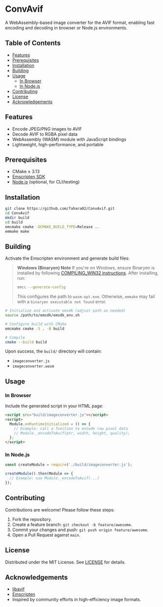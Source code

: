 # ConvAvif

A WebAssembly-based image converter for the AVIF format, enabling fast encoding and decoding in browser or Node.js environments.

## Table of Contents

- [Features](#features)
- [Prerequisites](#prerequisites)
- [Installation](#installation)
- [Building](#building)
- [Usage](#usage)
  - [In Browser](#in-browser)
  - [In Node.js](#in-nodejs)
- [Contributing](#contributing)
- [License](#license)
- [Acknowledgements](#acknowledgements)

## Features

- Encode JPEG/PNG images to AVIF
- Decode AVIF to RGBA pixel data
- WebAssembly (WASM) module with JavaScript bindings
- Lightweight, high-performance, and portable

## Prerequisites

- CMake ≥ 3.13
- [Emscripten SDK](https://emscripten.org/)
- [Node.js](https://nodejs.org/) (optional, for CLI/testing)

## Installation

```bash
git clone https://github.com/fahara02/ConvAvif.git
cd ConvAvif
mkdir build
cd build
emcmake cmake -DCMAKE_BUILD_TYPE=Release ..
emmake make
```

## Building

Activate the Emscripten environment and generate build files:

> **Windows (Binaryen) Note**
> If you're on Windows, ensure Binaryen is installed by following [COMPILING_WIN32 instructions](https://github.com/brakmic/bazaar/blob/master/webassembly/COMPILING_WIN32.md).
> After installing, run:
> ```bash
> emcc --generate-config
> ```
> This configures the path to `wasm-opt.exe`. Otherwise, `emmake` may fail with a `binaryen executable not found` error.

```bash
# Initialize and activate emsdk (adjust path as needed)
source /path/to/emsdk/emsdk_env.sh

# Configure build with CMake
emcmake cmake -S . -B build

# Compile
cmake --build build
```

Upon success, the `build/` directory will contain:

- `imageconverter.js`
- `imageconverter.wasm`

## Usage

### In Browser

Include the generated script in your HTML page:

```html
<script src="build/imageconverter.js"></script>
<script>
  Module.onRuntimeInitialized = () => {
    // Example: call a function to encode raw pixel data
    // Module._encodeToAvif(ptr, width, height, quality);
  };
</script>
```

### In Node.js

```js
const createModule = require('./build/imageconverter.js');

createModule().then(Module => {
  // Example: use Module._encodeToAvif(...)
});
```

## Contributing

Contributions are welcome! Please follow these steps:

1. Fork the repository.
2. Create a feature branch: `git checkout -b feature/awesome`.
3. Commit your changes and push: `git push origin feature/awesome`.
4. Open a Pull Request against `main`.

## License

Distributed under the MIT License. See [LICENSE](LICENSE) for details.

## Acknowledgements

- [libavif](https://github.com/AOMediaCodec/libavif)
- [Emscripten](https://emscripten.org/)
- Inspired by community efforts in high-efficiency image formats.
